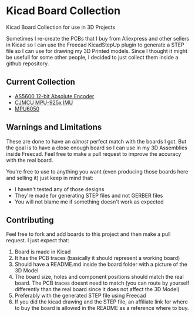 # Kicad Board Collection

Kicad Board Collection for use in 3D Projects

Sometimes I re-create the PCBs that I buy from Aliexpress and other sellers in Kicad so I can use the Freecad KicadStepUp plugin to generate a STEP file so I can use for drawing my 3D Printed models. Since
I thought it might be usefull for some other people, I decided to just collect them inside a github repository.

## Current Collection

* [AS5600 12-bit Absolute Encoder](AS5600/README.md)
* [CJMCU MPU-925x IMU](CJMCU-925x/README.md)
* [MPU6050](MPU6050/README.md)

## Warnings and Limitations

These are done to have an _almost_ perfect match with the boards I got. But the goal is to have a close enough board so I can use in my 3D Assemblies inside Freecad. Feel free to make a pull request to improve the accuracy with the real board.

You're free to use to anything you want (even producing those boards here and selling it) just keep in mind that:

* I haven't tested any of those designs
* They're made for generating STEP files and not GERBER files
* You will not blame me if something doesn't work as expected


## Contributing

Feel free to fork and add boards to this project and then make a pull request. I just expect that:

1. Board is made in Kicad
2. It has the PCB traces (basically it should represent a working board)
3. Should have a README.md inside the board folder with a picture of the 3D Model
4. The board size, holes and component positions should match the real board. The PCB traces doesnt need to match (you can route by yourself differently than the real board since it does not affect the 3D Model)
5. Preferably with the generated STEP file using Freecad
6. If you did the kicad drawing and the STEP file, an affiliate link for where to buy the board is allowed in the README as a reference where to buy.